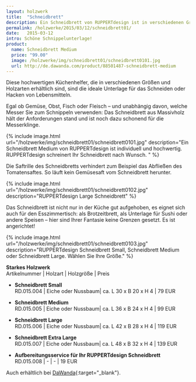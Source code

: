 ```yaml
---
layout: holzwerk
title:  "Schneidbrett"
description: Ein Schneidbrett von RUPPERTdesign ist in verschiedenen Größen und Holzarten erhältlich. RUPPERTdesign schreinert Ihr Schneidbrett nach Maß und Wunsch.   
permalink: /holzwerke/2015/03/12/schneidbrett01/
date:   2015-03-12
intro: Schöne Schnippelunterlage!
product:
  name: Schneidbrett Medium
  price: "99.00"
  image: /holzwerke/img/schneidbrett01/schneidbrett0101.jpg
  url: http://de.dawanda.com/product/88501487-schneidbrett-medium
---
```


 
Diese hochwertigen Küchenhelfer, die in verschiedenen Größen und Holzarten erhältlich sind, 
sind die ideale Unterlage für das Schneiden oder Hacken von Lebensmitteln.

Egal ob Gemüse, Obst, Fisch oder Fleisch – und unabhängig davon, 
welche Messer Sie zum Schnippeln verwenden: 
Das Schneidbrett aus Massivholz hält der Anforderungen stand und ist noch dazu schonend für die Messerklinge.

{% include image.html url="/holzwerke/img/schneidbrett01/schneidbrett0101.jpg" description="Ein Schneidbrett Medium von RUPPERTdesign ist individuell und hochwertig. RUPPERTdesign schreinert Ihr Schneidbrett nach Wunsch.  " %}

Die Saftrille des Schneidbretts verhindert zum Beispiel das Abfließen des Tomatensaftes. 
So läuft kein Gemüsesaft vom Schneidbrett herunter.

{% include image.html url="/holzwerke/img/schneidbrett01/schneidbrett0102.jpg" description="RUPPERTdesign Large Schneidbrett" %}

Das Schneidbrett ist nicht nur in der Küche gut aufgehoben, 
es eignet sich auch für den Esszimmertisch: als Brotzeitbrett, 
als Unterlage für Sushi oder andere Speisen – hier sind Ihrer Fantasie keine Grenzen gesetzt. 
Es ist angerichtet! 

{% include image.html url="/holzwerke/img/schneidbrett01/schneidbrett0103.jpg" description="RUPPERTdesign Schneidbrett Small, Schneidbrett Medium oder Schneidbrett Large. Wählen Sie Ihre Größe." %}



**Starkes Holzwerk**   
Artikelnummer \| Holzart \| Holzgröße \| Preis

* **Schneidbrett Small**   
	RD.015.004  \| 	Eiche oder Nussbaum\| ca. L 30 x B 20 x H  4 \| 79 EUR

* **Schneidbrett Medium**   
	RD.015.005  \| 	Eiche oder Nussbaum\| ca. L 36 x B 24 x H  4 \| 99 EUR

* **Schneidbrett Large**   
	RD.015.006  \| 	Eiche oder Nussbaum\| ca. L 42 x B 28 x H  4 \| 119 EUR

* **Schneidbrett Extra Large**   
	RD.015.007  \| 	Eiche oder Nussbaum\| ca. L 48 x B 32 x H  4 \| 139 EUR

* **Aufbereitungsservice für Ihr RUPPERTdesign Schneidbrett**   
	RD.015.008  \| 	- \| - \| 19 EUR
	
Auch erhältlich bei [DaWanda][1]{:target="_blank"}.

 [1]: http://de.dawanda.com/product/88501487-schneidbrett-medium